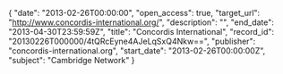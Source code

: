 {
  "date": "2013-02-26T00:00:00", 
  "open_access": true, 
  "target_url": "http://www.concordis-international.org/", 
  "description": "", 
  "end_date": "2013-04-30T23:59:59Z", 
  "title": "Concordis International", 
  "record_id": "20130226T000000/4tQRcEyne4AJeLqSxQ4Nkw==", 
  "publisher": "concordis-international.org", 
  "start_date": "2013-02-26T00:00:00Z", 
  "subject": "Cambridge Network"
}

